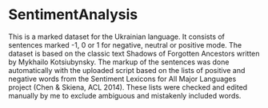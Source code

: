 # SentimentAnalysis
This is a marked dataset for the Ukrainian language. 
It consists of sentences marked -1, 0 or 1 for negative, neutral or positive mode. 
The dataset is based on the classic text Shadows of Forgotten Ancestors written by Mykhailo Kotsiubynsky. 
The markup of the sentences was done automatically with the uploaded script
based on the lists of positive and negative words from the Sentiment Lexicons for All Major Languages project (Chen & Skiena, ACL 2014). 
These lists were checked and edited manually by me to exclude ambiguous and mistakenly included words.

